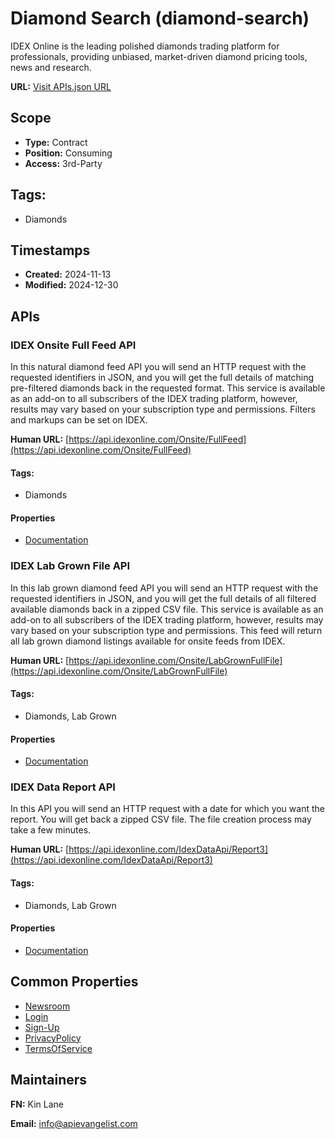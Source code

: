# Diamond Search (diamond-search)
IDEX Online is the leading polished diamonds trading platform for professionals, providing unbiased, market-driven diamond pricing tools, news and research.

**URL:** [Visit APIs.json URL](https://raw.githubusercontent.com/api-search/diamond-search/refs/heads/main/apis.yml)

## Scope

- **Type:** Contract 
- **Position:** Consuming 
- **Access:** 3rd-Party 

## Tags:

 - Diamonds

## Timestamps

- **Created:** 2024-11-13 
- **Modified:** 2024-12-30 

## APIs

### IDEX Onsite Full Feed API
In this natural diamond feed API you will send an HTTP request with the requested identifiers in JSON, and you will get the full details of matching pre-filtered diamonds back in the requested format. This service is available as an add-on to all subscribers of the IDEX trading platform, however, results may vary based on your subscription type and permissions. Filters and markups can be set on IDEX.

**Human URL:** [https://api.idexonline.com/Onsite/FullFeed](https://api.idexonline.com/Onsite/FullFeed)


#### Tags:

 - Diamonds

#### Properties

- [Documentation](https://api.idexonline.com/Onsite/FullFeed)
### IDEX Lab Grown File API
In this lab grown diamond feed API you will send an HTTP request with the requested identifiers in JSON, and you will get the full details of all filtered available diamonds back in a zipped CSV file. This service is available as an add-on to all subscribers of the IDEX trading platform, however, results may vary based on your subscription type and permissions. This feed will return all lab grown diamond listings available for onsite feeds from IDEX.

**Human URL:** [https://api.idexonline.com/Onsite/LabGrownFullFile](https://api.idexonline.com/Onsite/LabGrownFullFile)


#### Tags:

 - Diamonds, Lab Grown

#### Properties

- [Documentation](https://api.idexonline.com/Onsite/LabGrownFullFile)
### IDEX Data Report API
In this API you will send an HTTP request with a date for which you want the report. You will get back a zipped CSV file. The file creation process may take a few minutes.

**Human URL:** [https://api.idexonline.com/IdexDataApi/Report3](https://api.idexonline.com/IdexDataApi/Report3)


#### Tags:

 - Diamonds, Lab Grown

#### Properties

- [Documentation](https://api.idexonline.com/IdexDataApi/Report3)

## Common Properties

- [Newsroom](http://www.idexonline.com/rssfeeds)
- [Login](https://www.idexonline.com/ns24/auth/login.aspx)
- [Sign-Up](https://www.idexonline.com/register.aspx)
- [PrivacyPolicy](http://www.idexonline.com/Privacy)
- [TermsOfService](http://www.idexonline.com/Conditions)

## Maintainers

**FN:** Kin Lane

**Email:** info@apievangelist.com


